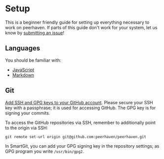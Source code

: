 # Setup

This is a beginner friendly guide for setting up everything necessary to work on peerhaven.
If parts of this guide don't work for your system, let us know by [submitting an issue](CONTRIBUTING.md#submitting-issues)!

## Languages

You should be familiar with:

- [JavaScript](http://javascript.info/)
- [Markdown](https://blog.ghost.org/markdown/)

## Git

[Add SSH and GPG keys to your GitHub account](https://github.com/settings/keys).
Please secure your SSH key with a passphrase; it is used for accessing GitHub.
The GPG key is for signing your commits.

To access the GitHub repositories via SSH, remember to additionally point to the origin via SSH:

`git remote set-url origin git@github.com:peerhaven/peerhaven.git`

In SmartGit, you can add your GPG signing key in the repository settings; as GPG program you write `/usr/bin/gpg2`.
